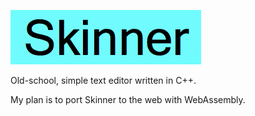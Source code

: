 ![Skinner Logo](https://github.com/michaelkolesidis/skinner/blob/main/skinner-logo.png)

Old-school, simple text editor written in C++.

My plan is to port Skinner to the web with WebAssembly.
